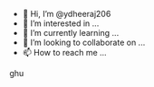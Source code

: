 - 👋 Hi, I’m @ydheeraj206
- 👀 I’m interested in ...
- 🌱 I’m currently learning ...
- 💞️ I’m looking to collaborate on ...
- 📫 How to reach me ...

<!---
ydheeraj206/ydheeraj206 is a ✨ special ✨ repository because its `README.md` (this file) appears on your GitHub profile.
You can click the Preview link to take a look at your changes.
--->ghu

